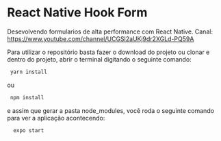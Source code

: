 # React Native Hook Form
Desevolvendo formularios de alta performance com React Native. Canal: https://www.youtube.com/channel/UCGSl2aUKj9dr2XGLd-PQ59A

Para utilizar o repositório basta fazer o download do projeto ou clonar e dentro do projeto, abrir o terminal digitando o seguinte comando:
```bash
 yarn install
```
ou
```bash
 npm install
```
e assim que gerar a pasta node_modules, você roda o seguinte comando para ver a aplicação acontecendo:
```bash 
  expo start
```
